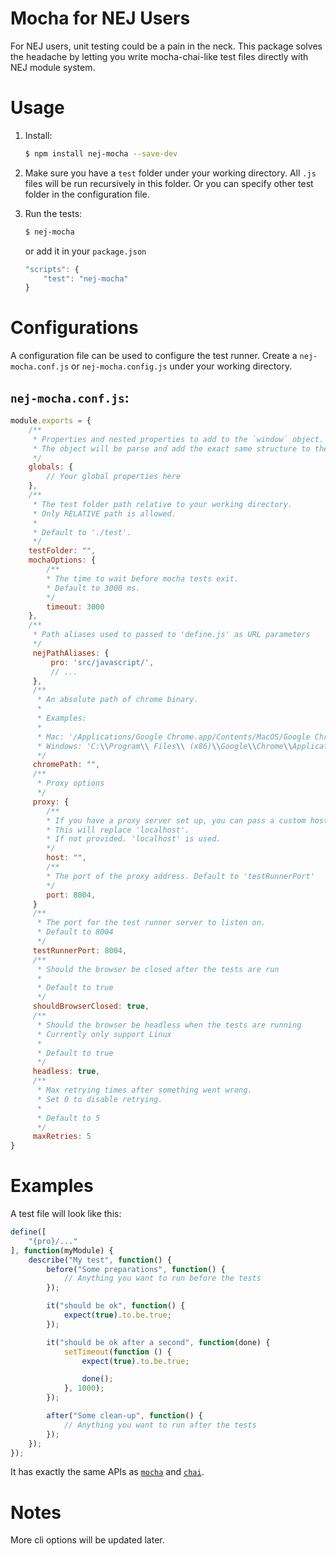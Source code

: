 # Mocha for NEJ Users 

For NEJ users, unit testing could be a pain in the neck. This package solves the headache by letting you write mocha-chai-like test files directly with NEJ module system.

# Usage

1. Install:

    ```bash
    $ npm install nej-mocha --save-dev
    ```

2. Make sure you have a `test` folder under your working directory. All `.js` files will be run recursively in this folder. Or you can specify other test folder in the configuration file.

3. Run the tests:

    ```bash
    $ nej-mocha
    ```

    or add it in your `package.json`

    ```javascript
    "scripts": {
        "test": "nej-mocha"
    }
    ```

# Configurations

A configuration file can be used to configure the test runner. Create a `nej-mocha.conf.js` or `nej-mocha.config.js` under your working directory.

## `nej-mocha.conf.js`:

```javascript 
module.exports = {
    /**
     * Properties and nested properties to add to the `window` object. 
     * The object will be parse and add the exact same structure to the `window` object.
     */
    globals: {
        // Your global properties here
    },
    /**
     * The test folder path relative to your working directory.
     * Only RELATIVE path is allowed.
     * 
     * Default to './test'.
     */
    testFolder: "",
    mochaOptions: {
        /**
        * The time to wait before mocha tests exit.
        * Default to 3000 ms.
        */
        timeout: 3000
    },
    /**
     * Path aliases used to passed to 'define.js' as URL parameters
     */
     nejPathAliases: {
         pro: 'src/javascript/',
         // ...
     },
     /**
      * An absolute path of chrome binary.
      * 
      * Examples:
      * 
      * Mac: '/Applications/Google Chrome.app/Contents/MacOS/Google Chrome'
      * Windows: 'C:\\Program\\ Files\\ (x86)\\Google\\Chrome\\Application\\chrome.exe'
      */
     chromePath: "",
     /**
      * Proxy options
      */
     proxy: {
        /**
        * If you have a proxy server set up, you can pass a custom host name.
        * This will replace 'localhost'.
        * If not provided. 'localhost' is used.
        */
        host: "",
        /**
        * The port of the proxy address. Default to 'testRunnerPort'
        */
        port: 8004,
     }
     /**
      * The port for the test runner server to listen on.
      * Default to 8004
      */
     testRunnerPort: 8004,
     /**
      * Should the browser be closed after the tests are run
      * 
      * Default to true
      */
     shouldBrowserClosed: true,
     /**
      * Should the browser be headless when the tests are running
      * Currently only support Linux
      * 
      * Default to true
      */
     headless: true,
     /**
      * Max retrying times after something went wrong.
      * Set 0 to disable retrying.
      *
      * Default to 5
      */
     maxRetries: 5
}
```

# Examples

A test file will look like this:

```javascript
define([
    "{pro}/..."
], function(myModule) {
    describe("My test", function() {
        before("Some preparations", function() {
            // Anything you want to run before the tests
        });

        it("should be ok", function() {
            expect(true).to.be.true;
        });

        it("should be ok after a second", function(done) {
            setTimeout(function () {
                expect(true).to.be.true;

                done();
            }, 1000);
        });

        after("Some clean-up", function() {
            // Anything you want to run after the tests
        });
    });
});
```

It has exactly the same APIs as [`mocha`](https://mochajs.org/) and [`chai`](chaijs.com/).

# Notes

More cli options will be updated later.